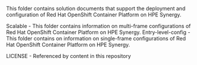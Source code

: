 This folder contains solution documents that support the deployment and configuration of Red Hat OpenShift Container Platform on HPE Synergy.

Scalable - This folder contains information on multi-frame configurations of Red Hat OpenShift Container Platform on HPE Synergy.
Entry-level-config - This folder contains on information on single-frame configurations of Red Hat OpenShift Container Platform on HPE Synergy. 

LICENSE - Referenced by content in this repository
